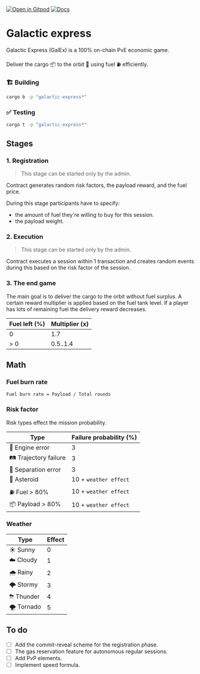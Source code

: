 [![Open in Gitpod](https://img.shields.io/badge/Open_in-Gitpod-white?logo=gitpod)](https://gitpod.io/#FOLDER=galactic-express/https://github.com/gear-foundation/dapps)
[![Docs](https://img.shields.io/github/actions/workflow/status/gear-foundation/dapps/contracts.yml?logo=rust&label=docs)](https://dapps.gear.rs/galactic_express_io)

# Galactic express

Galactic Express (GalEx) is a 100% on-chain PvE economic game.

Deliver the cargo 📦 to the orbit 🌌 using fuel ⛽️ efficiently.

### 🏗️ Building

```sh
cargo b -p "galactic-express*"
```

### ✅ Testing

```sh
cargo t -p "galactic-express*"
```

## Stages

### 1. Registration

> This stage can be started only by the admin.

Contract generates random risk factors, the payload reward, and the fuel price.

During this stage participants have to specify:
- the amount of fuel they're willing to buy for this session.
- the payload weight.

### 2. Execution

> This stage can be started only by the admin.

Contract executes a session within 1 transaction and creates random events during this based on the risk factor of the session.

### 3. The end game

The main goal is to deliver the cargo to the orbit without fuel surplus. A certain reward multiplier is applied based on the fuel tank level. If a player has lots of remaining fuel the delivery reward decreases.

| Fuel left (%) | Multiplier (x) |
| ------------- | -------------- |
| 0             | 1.7            |
| > 0           | 0.5..1.4       |

## Math

### Fuel burn rate

`Fuel burn rate = Payload / Total rounds`

### Risk factor

Risk types effect the mission probability.

| Type                  | Failure probability (%) |
| --------------------- | ----------------------- |
| 🚫 Engine error       | 3                       |
| 🛤 Trajectory failure | 3                       |
| 🚀 Separation error   | 3                       |
| 🗿 Asteroid           | 10  + `weather effect`  |
| ⛽ Fuel > 80%         | 10  + `weather effect`  |
| 📦 Payload > 80%      | 10  + `weather effect`  |

### Weather

| Type       | Effect |
| ---------- | ------ |
| ☀️ Sunny   | 0      |
| ☁️ Cloudy  | 1      |
| 🌧 Rainy   | 2      |
| 🌩 Stormy  | 3      |
| ⛈ Thunder | 4      |
| 🌪 Tornado | 5      |

## To do
- [ ] Add the commit-reveal scheme for the registration phase.
- [ ] The gas reservation feature for autonomous regular sessions.
- [ ] Add PvP elements.
- [ ] Implement speed formula.
